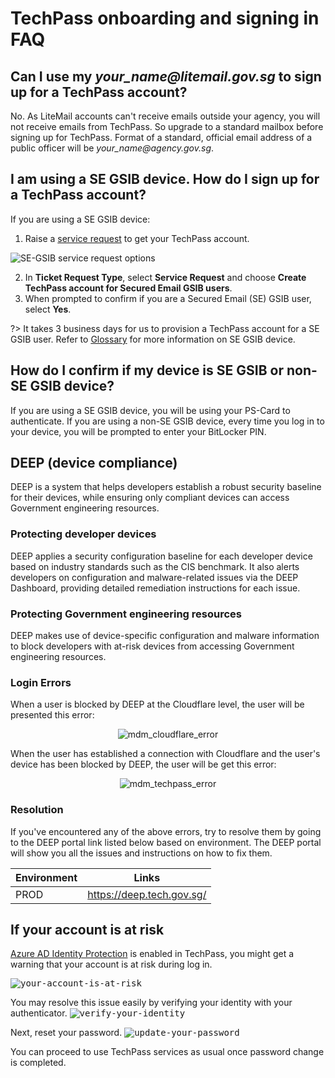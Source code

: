 # TechPass onboarding and signing in FAQ

## Can I use my *your_name<span>@</span>litemail.gov.sg* to sign up for a TechPass account?
No. As LiteMail accounts can't receive emails outside your agency, you will not receive emails from TechPass. So upgrade to a standard mailbox before signing up for TechPass. Format of a standard, official email address of a public officer will be *your_name<span>@</span>agency.gov.sg*.

## I am using a SE GSIB device. How do I sign up for a TechPass account?
If you are using a SE GSIB device:

1. Raise a [service request](https://go.gov.sg/techpass-sr) to get your TechPass account.

![SE-GSIB service request options](../assets/support/SE-GSIB_SROptions.png)

2. In **Ticket Request Type**, select **Service Request** and choose **Create TechPass account for Secured Email GSIB users**.
3. When prompted to confirm if you are a Secured Email (SE) GSIB user, select **Yes**.

?> It takes 3 business days for us to provision a TechPass account for a SE GSIB user. Refer to [Glossary](../glossary.md) for more information on SE GSIB device.

## How do I confirm if my device is SE GSIB or non-SE GSIB device?

If you are using a SE GSIB device, you will be using your PS-Card to authenticate. If you are using a non-SE GSIB device, every time you log in to your device, you will be prompted to enter your BitLocker PIN.




<!--## TechPass account for SE-GSIB device users
SE-GSIB device users can raise a [service request](https://go.gov.sg/techpass-sr) to get their TechPass account and it takes 3 business days for us to provision the TechPass Account.

Please select **Service Request** for ticket request type and **Create TechPass account for Secure Email GSIB users** when submitting the ticket.

<kbd>![SE-GSIB service request options](../assets/support/SE-GSIB_SROptions.png)</kbd>-->


## DEEP (device compliance)
DEEP is a system that helps developers establish a robust security baseline for their devices, while ensuring only compliant devices can access Government engineering resources.

### Protecting developer devices
DEEP applies a security configuration baseline for each developer device based on industry standards such as the CIS benchmark. It also alerts developers on configuration and malware-related issues via the DEEP Dashboard, providing detailed remediation instructions for each issue.

### Protecting Government engineering resources
DEEP makes use of device-specific configuration and malware information to block developers with at-risk devices from accessing Government engineering resources.

### Login Errors
When a user is blocked by DEEP at the Cloudflare level, the user will be presented this error:

<span style="display:block;text-align:center">![mdm_cloudflare_error](../assets/support/mdmCloudflareError.png)</span>

When the user has established a connection with Cloudflare and the user's device has been blocked by DEEP, the user will be get this error:

<span style="display:block;text-align:center">![mdm_techpass_error](../assets/support/mdmTechPassError.png)</span>

### Resolution

If you've encountered any of the above errors, try to resolve them by going to the DEEP portal link listed below based on environment. The DEEP portal will show you all the issues and instructions on how to fix them.

| Environment | Links                     |
| ----------- | ------------------------- |
| PROD        | https://deep.tech.gov.sg/ |


## If your account is at risk

[Azure AD Identity Protection](https://docs.microsoft.com/en-us/azure/active-directory/identity-protection/overview-identity-protection) is enabled in TechPass, you might get a warning that your account is at risk during log in.

<kbd>![your-account-is-at-risk](../assets/support/identity-protection/your-account-is-at-risk.png)</kbd>


You may resolve this issue easily by verifying your identity with your authenticator.
<kbd>![verify-your-identity](../assets/support/identity-protection/verify-your-identity.png)</kbd>

Next, reset your password.
<kbd>![update-your-password](../assets/support/identity-protection/update-your-password.png)</kbd>

You can proceed to use TechPass services as usual once password change is completed.


